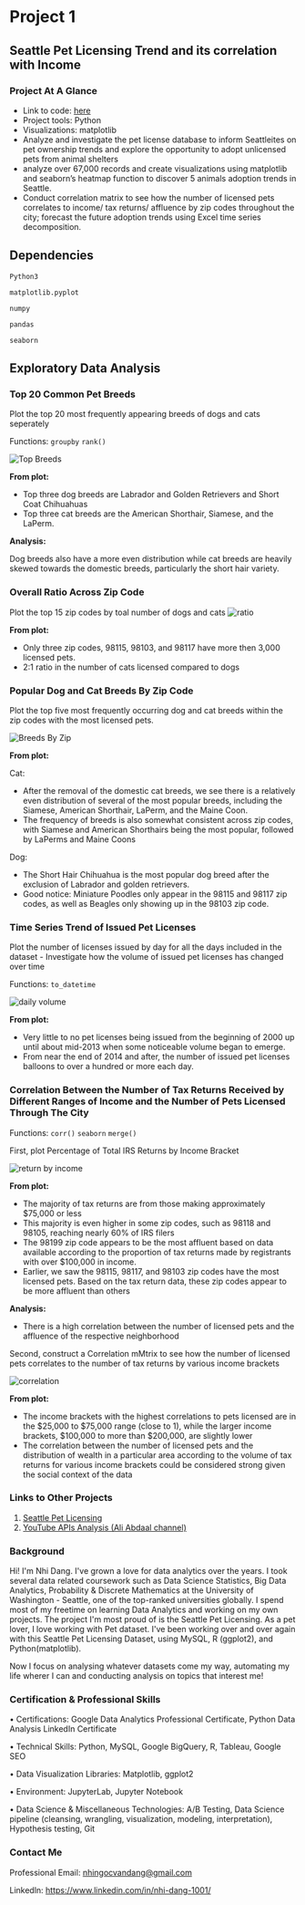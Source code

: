 # Project 1
## Seattle Pet Licensing Trend and its correlation with Income 
### Project At A Glance
- Link to code: [here](https://github.com/NhiDang1001/pet_licensing_seattle-Python-/blob/master/seattle_pet.ipynb)
- Project tools: Python
- Visualizations: matplotlib
- Analyze and investigate the pet license database to inform Seattleites on pet ownership trends and explore the opportunity to adopt unlicensed pets from animal shelters
- analyze over 67,000 records and create visualizations using matplotlib and seaborn’s heatmap function to discover 5 animals adoption trends in Seattle.
-	Conduct correlation matrix to see how the number of licensed pets correlates to income/ tax returns/ affluence by zip codes throughout the city; forecast the future adoption trends using Excel time series decomposition.

## Dependencies
`Python3`

`matplotlib.pyplot`

`numpy`

`pandas`

`seaborn`

## Exploratory Data Analysis
### Top 20 Common Pet Breeds
Plot the top 20 most frequently appearing breeds of dogs and cats seperately

Functions:
`groupby`
`rank()`

![Top Breeds](image/topbreed.jpg)

**From plot:** 
- Top three dog breeds are Labrador and Golden Retrievers and Short Coat Chihuahuas
- Top three cat breeds are the American Shorthair, Siamese, and the LaPerm. 

**Analysis:** 

Dog breeds also have a more even distribution while cat breeds are heavily skewed towards the domestic breeds, particularly the short hair variety. 

### Overall Ratio Across Zip Code
Plot the top 15 zip codes by toal number of dogs and cats
![ratio](image/countdogcat.jpg)

**From plot:** 
- Only three zip codes, 98115, 98103, and 98117 have more then 3,000 licensed pets.
- 2:1 ratio in the number of cats licensed compared to dogs

### Popular Dog and Cat Breeds By Zip Code
Plot the top five most frequently occurring dog and cat breeds within the zip codes with the most licensed pets.

![Breeds By Zip](image/breedbyzip.jpg)

**From plot:** 

Cat:
- After the removal of the domestic cat breeds, we see there is a relatively even distribution of several of the most popular breeds, including the Siamese, American Shorthair, LaPerm, and the Maine Coon. 
- The frequency of breeds is also somewhat consistent across zip codes, with Siamese and American Shorthairs being the most popular, followed by LaPerms and Maine Coons

Dog:
- The Short Hair Chihuahua is the most popular dog breed after the exclusion of Labrador and golden retrievers.
- Good notice: Miniature Poodles only appear in the 98115 and 98117 zip codes, as well as Beagles only showing up in the 98103 zip code.

### Time Series Trend of Issued Pet Licenses
Plot the number of licenses issued by day for all the days included in the dataset - Investigate how the volume of issued pet licenses has changed over time

Functions:
`to_datetime`

![daily volume](image/dailypetvolume.jpg)

**From plot:** 
- Very little to no pet licenses being issued from the beginning of 2000 up until about mid-2013 when some noticeable volume began to emerge.
- From near the end of 2014 and after, the number of issued pet licenses balloons to over a hundred or more each day.

### Correlation Between the Number of Tax Returns Received by Different Ranges of Income and the Number of Pets Licensed Through The City

Functions:
`corr()`
`seaborn`
`merge()`

First, plot Percentage of Total IRS Returns by Income Bracket

![return by income](image/irs_return_by_incocome.jpg)

**From plot:** 
- The majority of tax returns are from those making approximately $75,000 or less
- This majority is even higher in some zip codes, such as 98118 and 98105, reaching nearly 60% of IRS filers
- The 98199 zip code appears to be the most affluent based on data available according to the proportion of tax returns made by registrants with over $100,000 in income.
- Earlier, we saw the 98115, 98117, and 98103 zip codes have the most licensed pets. Based on the tax return data, these zip codes appear to be more affluent than others

**Analysis:** 
- There is a high correlation between the number of licensed pets and the affluence of the respective neighborhood

Second, construct a Correlation mMtrix to see how the number of licensed pets correlates to the number of tax returns by various income brackets

![correlation](image/correlationmatrix.jpg)

**From plot:** 
- The income brackets with the highest correlations to pets licensed are in the $25,000 to $75,000 range (close to 1), while the larger income brackets, $100,000 to more than $200,000, are slightly lower
- The correlation between the number of licensed pets and the distribution of wealth in a particular area according to the volume of tax returns for various income brackets could be considered strong given the social context of the data


### Links to Other Projects
1. [Seattle Pet Licensing](https://github.com/NhiDang1001/pet_licensing_seattle-Python-.git)
2. [YouTube APIs Analysis (Ali Abdaal channel)](https://github.com/NhiDang1001/YouTube-APIs-Analysis.git)

### Background
Hi! I'm Nhi Dang. I've grown a love for data analytics over the years. I took several data related coursework such as Data Science Statistics, Big Data Analytics, Probability & Discrete Mathematics at the University of Washington - Seattle, one of the top-ranked universities globally. I spend most of my freetime on learning Data Analytics and working on my own projects. The project I'm most proud of is the Seattle Pet Licensing. As a pet lover, I love working with Pet dataset. I've been working over and over again with this Seattle Pet Licensing Dataset, using MySQL, R (ggplot2), and Python(matplotlib). 

Now I focus on analysing whatever datasets come my way, automating my life wherer I can and conducting analysis on topics that interest me!

### Certification & Professional Skills
• Certifications: Google Data Analytics Professional Certificate, Python Data Analysis LinkedIn Certificate

• Technical Skills: Python, MySQL, Google BigQuery, R, Tableau, Google SEO

• Data Visualization Libraries: Matplotlib, ggplot2

• Environment: JupyterLab, Jupyter Notebook

• Data Science & Miscellaneous Technologies: A/B Testing, Data Science pipeline (cleansing, wrangling, visualization, modeling, interpretation), Hypothesis testing, Git

### Contact Me
Professional Email: nhingocvandang@gmail.com

Linkedln: https://www.linkedin.com/in/nhi-dang-1001/
